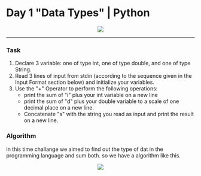 # Day 1 "Data Types" | Python

<p align="center">
  <img src="https://github.com/Kyuubang/example_readme/blob/master/HR-Logo-Main.png">
</p>

___
### Task
1. Declare 3 variable: one of type int, one of type double, and one of type String.
2. Read 3 lines of input from stdin (according to the sequence given in the Input Format section below) and initialize your variables.
3. Use the "+" Operator to perform the following operations:
    * print the sum of "i" plus your int variable on a new line
    * print the sum of "d" plus your double variable to a scale of one decimal place on a new line.
    * Concatenate "s" with the string you read as input and print the result on a new line.
### Algorithm
in this time challange we aimed to find out the type of dat in the programming language and sum both. so we have a algorithm like this. <br />

<p align="center">
  <img src="https://github.com/Kyuubang/Hackerrank_30_Days/blob/master/Day-1/Day_1_Flowchart.png">
</p>
